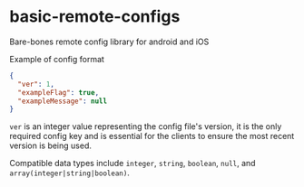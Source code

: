 # basic-remote-configs
Bare-bones remote config library for android and iOS

Example of config format
```json
{
  "ver": 1,
  "exampleFlag": true,
  "exampleMessage": null
}
```
`ver` is an integer value representing the config file's version, it is the only required config key and is essential for the clients to ensure the most recent version is being used.

Compatible data types include `integer`, `string`, `boolean`, `null`, and `array(integer|string|boolean)`.
